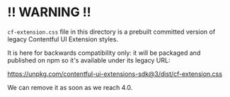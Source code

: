 # !! WARNING !!

`cf-extension.css` file in this directory is a prebuilt committed version of legacy
Contentful UI Extension styles.

It is here for backwards compatibility only: it will be packaged and published on npm
so it's available under its legacy URL:

https://unpkg.com/contentful-ui-extensions-sdk@3/dist/cf-extension.css

We can remove it as soon as we reach 4.0.
